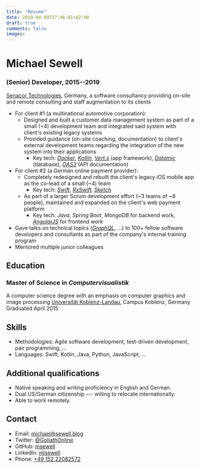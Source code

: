 ```yaml
---
title: "Resume"
date: 2019-04-09T17:46:01+02:00
draft: true
comments: false
images:
---
```


# Michael Sewell
### (Senior) Developer, 2015--2019
[Senacor Technologies](https://senacor.com/), Germany, a software consultancy providing on-site and remote consulting and staff augmentation to its clients
- For client #1 (a multinational automotive corporation):
    - Designed and built a customer data management system as part of a small (~4) development team and integrated said system with client's existing legacy systems
    - Provided guidance (on-site coaching, documentation) to client's external development teams regarding the integration of the new system into their applications
        - Key tech: [_Docker_](https://www.docker.com/), [_Kotlin_](https://kotlinlang.org/), [_Vert.x_](https://vertx.io/) (app framework), [_Datomic_](https://www.datomic.com/) (database), [_OAS3_](https://swagger.io/specification/) (API documentation)
- For client #2 (a German online payment provider):
    - Completely redesigned and rebuilt the client's legacy iOS mobile app as the co-lead of a small (~4) team
        - Key tech: [_Swift_](https://swift.org/), [_RxSwift_](https://github.com/ReactiveX/RxSwift), [_Sketch_](https://www.sketch.com/)
    - As part of a larger Scrum development effort (~3 teams of ~8 people), maintained and expanded on the client's web payment platform
        - Key tech: _Java_, _Spring Boot_, _MongoDB_ for backend work, [_AngularJS_](https://angularjs.org/) for frontend work
- Gave talks on technical topics ([_GraphQL_](https://graphql.org/), ...) to 100+ fellow software developers and consultants as part of the company's internal training program
- Mentored multiple junior colleagues

## Education
### Master of Science in _Computervisualistik_
A computer science degree with an emphasis on computer graphics and image processing
[Universität Koblenz-Landau](https://www.uni-koblenz-landau.de/en/campus-koblenz?set_language=en), Campus Koblenz, Germany
Graduated April 2015

## Skills
- Methodologies: Agile software development, test-driven development, pair programming, ...
- Languages: Swift, Kotlin, Java, Python, JavaScript, ...
<!-- - Software/tools: Git, macOS, Linux -->

## Additional qualifications
- Native speaking and writing proficiency in English and German.
- Dual US/German citizenship --- willing to relocate internationally.
- Able to work remotely.

## Contact
- Email: [michael@sewell.blog](mailto:michael@sewell.blog)
- Twitter: [@GoliathOnline](https://twitter.com/GoliathOnline)
- GitHub: [msewell](https://github.com/msewell)
- LinkedIn: [mlsewell](https://www.linkedin.com/in/mlsewell/)
- Phone: [+49 152 22082572](tel:+4915222082572)


<!-- Look stolen from https://www.petekeen.net/resume -->